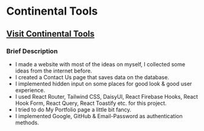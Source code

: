 # Continental Tools

## [Visit Continental Tools](https://continental-tools.web.app/)

### Brief Description

* I made a website with most of the ideas on myself, I collected some ideas from the internet before.
* I created a Contact Us page that saves data on the database.
* I implemented hidden input on some places for good look & good user experience.
* I used React Router, Tailwind CSS, DaisyUI, React Firebase Hooks, React Hook Form, React Query, React Toastify etc. for this project.
* I tried to do My Portfolio page a little bit fancy.
* I implemented Google, GitHub & Email-Password as authentication methods.